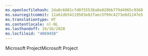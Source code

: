 ```yaml
---
ms.openlocfilehash: 2da0c6881cfd8f55538a0e020bb779d4965c9368
ms.sourcegitcommit: 11a61db54119503e82faec5f99c4273e8d1247e5
ms.translationtype: HT
ms.contentlocale: nl-NL
ms.lasthandoff: 10/16/2020
ms.locfileid: "4069458"
---
```

<span data-ttu-id="113a4-101">Microsoft Project</span><span class="sxs-lookup"><span data-stu-id="113a4-101">Microsoft Project</span></span>
